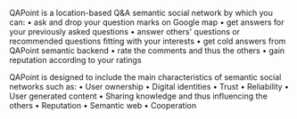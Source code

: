 QAPoint is a location-based Q&A semantic social network by which you can:
•	ask and drop your question marks on Google map
•	get answers for your previously asked questions
•	answer others' questions or recommended questions fitting with your interests
•	get cold answers from QAPoint semantic backend
•	rate the comments and thus the others
•	gain reputation according to your ratings

QAPoint is designed to include the main characteristics of semantic social networks such as:
•	User ownership
•	Digital identities
•	Trust
•	Reliability
•	User generated content
•	Sharing knowledge and thus influencing the others
•	Reputation
•	Semantic web
•	Cooperation